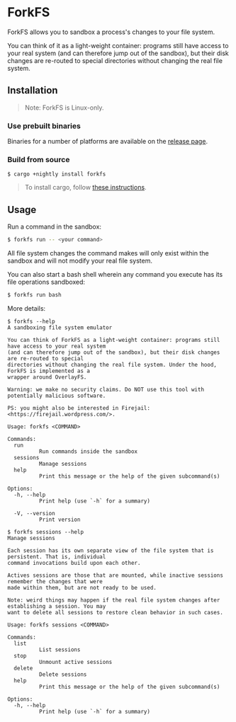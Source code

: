 # ForkFS

ForkFS allows you to sandbox a process's changes to your file system.

You can think of it as a light-weight container: programs still have access to your real system
(and can therefore jump out of the sandbox), but their disk changes are re-routed to special
directories without changing the real file system.

## Installation

> Note: ForkFS is Linux-only.

### Use prebuilt binaries

Binaries for a number of platforms are available on the
[release page](https://github.com/SUPERCILEX/forkfs/releases/latest).

### Build from source

```console,ignore
$ cargo +nightly install forkfs
```

> To install cargo, follow
> [these instructions](https://doc.rust-lang.org/cargo/getting-started/installation.html).

## Usage

Run a command in the sandbox:

```sh
$ forkfs run -- <your command>
```

All file system changes the command makes will only exist within the sandbox and will not modify
your real file system.

You can also start a bash shell wherein any command you execute has its file operations sandboxed:

```sh
$ forkfs run bash
```

More details:

```console
$ forkfs --help
A sandboxing file system emulator

You can think of ForkFS as a light-weight container: programs still have access to your real system
(and can therefore jump out of the sandbox), but their disk changes are re-routed to special
directories without changing the real file system. Under the hood, ForkFS is implemented as a
wrapper around OverlayFS.

Warning: we make no security claims. Do NOT use this tool with potentially malicious software.

PS: you might also be interested in Firejail: <https://firejail.wordpress.com/>.

Usage: forkfs <COMMAND>

Commands:
  run
          Run commands inside the sandbox
  sessions
          Manage sessions
  help
          Print this message or the help of the given subcommand(s)

Options:
  -h, --help
          Print help (use `-h` for a summary)

  -V, --version
          Print version

$ forkfs sessions --help
Manage sessions

Each session has its own separate view of the file system that is persistent. That is, individual
command invocations build upon each other.

Actives sessions are those that are mounted, while inactive sessions remember the changes that were
made within them, but are not ready to be used.

Note: weird things may happen if the real file system changes after establishing a session. You may
want to delete all sessions to restore clean behavior in such cases.

Usage: forkfs sessions <COMMAND>

Commands:
  list
          List sessions
  stop
          Unmount active sessions
  delete
          Delete sessions
  help
          Print this message or the help of the given subcommand(s)

Options:
  -h, --help
          Print help (use `-h` for a summary)

```

